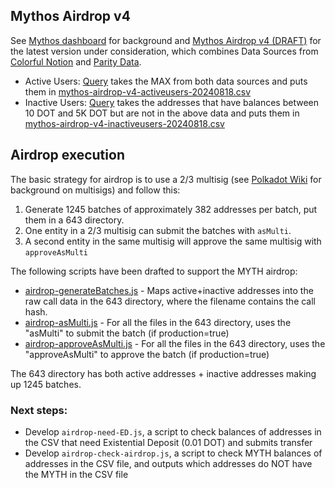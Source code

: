 ## Mythos Airdrop v4

See [Mythos dashboard](https://dune.com/substrate/mythos) for background and [Mythos Airdrop v4 (DRAFT)](https://dune.com/substrate/mythos-airdrop-v4) for the latest version under consideration, which combines Data Sources from [Colorful Notion](./COLORFULNOTION.md) and [Parity Data](https://docs.google.com/spreadsheets/d/1vjiuA-qZvBOvWD8cs8Z0aXoqnpuWjfbt_y2hh5adSFI/edit?gid=1618838395#gid=1618838395).  

* Active Users: [Query](https://dune.com/queries/3983432/6703763) takes the MAX from both data sources and puts them in [mythos-airdrop-v4-activeusers-20240818.csv](./mythos-airdrop-v4-activeusers-20240818.csv)
* Inactive Users: [Query](https://dune.com/queries/3998394) takes the addresses that have balances between 10 DOT and 5K DOT but are not in the above data and puts them in [mythos-airdrop-v4-inactiveusers-20240818.csv](./mythos-airdrop-v4-inactiveusers-20240818.csv)

## Airdrop execution

The basic strategy for airdrop is to use a 2/3 multisig (see [Polkadot Wiki](https://wiki.polkadot.network/docs/learn-guides-accounts-multisig) for background on multisigs) and follow this:

1. Generate 1245 batches of approximately 382 addresses per batch, put them in a 643 directory.
2. One entity in a 2/3 multisig can submit the batches with `asMulti`.
3. A second entity in the same multisig will approve the same multisig with `approveAsMulti`

The following scripts have been drafted to support the MYTH airdrop:
* [airdrop-generateBatches.js](./airdrop-generateBatches.js) - Maps active+inactive addresses into the raw call data in the 643 directory, where the filename contains the call hash.  
* [airdrop-asMulti.js](./airdrop-asMulti.js) - For all the files in the 643 directory, uses the "asMulti" to submit the batch (if production=true)
* [airdrop-approveAsMulti.js](./airdrop-approveAsMulti.js) - For all the files in the 643 directory, uses the "approveAsMulti" to approve the batch (if production=true)

The 643 directory has both active addresses + inactive addresses making up 1245 batches. 


### Next steps:

* Develop `airdrop-need-ED.js`, a script to check balances of addresses in the CSV that need Existential Deposit (0.01 DOT) and submits transfer
* Develop `airdrop-check-airdrop.js`, a script to check MYTH balances of addresses in the CSV file, and outputs which addresses do NOT have the MYTH in the CSV file






